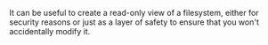 It can be useful to create a read-only view of a filesystem, either for security reasons or just as a layer of safety to ensure that you won't accidentally modify it.

